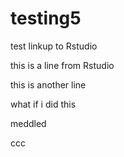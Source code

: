 # testing5
test linkup to Rstudio

this is a line from Rstudio

this is another line

what if i did this

meddled

ccc

